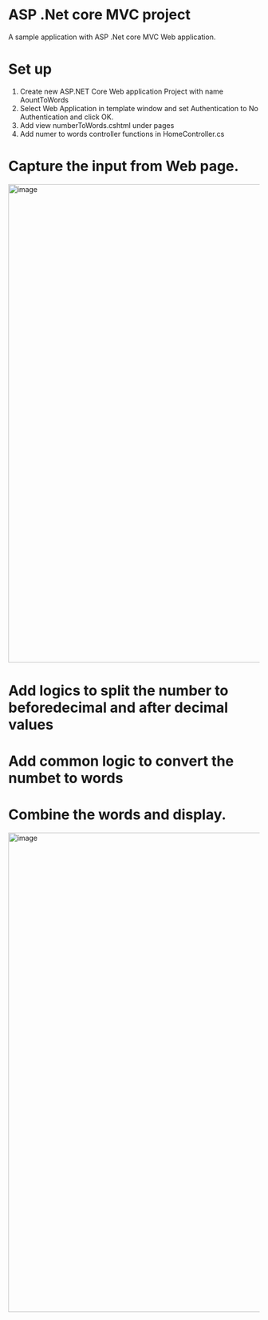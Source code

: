 # ASP .Net core MVC project

A sample application with ASP .Net core MVC Web application.

# Set up
1. Create new ASP.NET Core Web application Project with name AountToWords
2. Select Web Application in template window and set Authentication to No Authentication and click OK.
3. Add view numberToWords.cshtml under pages
4. Add numer to words controller functions in HomeController.cs

# Capture the input from Web page.

<img width="957" alt="image" src="https://github.com/user-attachments/assets/d00f1ca1-9c1e-45e4-a25e-5e0eb06a1465">

# Add logics to split the number to beforedecimal and after decimal values
# Add common logic to convert the numbet to words
# Combine the words and display.

<img width="959" alt="image" src="https://github.com/user-attachments/assets/84b93723-743f-47f1-9f79-8dc3c4976eab">


